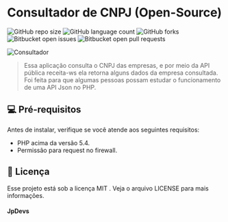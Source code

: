 # Consultador de CNPJ (Open-Source)

![GitHub repo size](https://img.shields.io/github/repo-size/JpDevs/Consulta-CNPJ?style=for-the-badge)
![GitHub language count](https://img.shields.io/github/languages/count/JpDevs/Consulta-CNPJ?style=for-the-badge)
![GitHub forks](https://img.shields.io/github/forks/JpDevs/Consulta-CNPJ?style=for-the-badge)
![Bitbucket open issues](https://img.shields.io/bitbucket/issues/JpDevs/Consulta-CNPJ?style=for-the-badge)
![Bitbucket open pull requests](https://img.shields.io/bitbucket/pr-raw/JpDevs/Consulta-CNPJ?style=for-the-badge)

<img src="https://i.imgur.com/72KzZ4L.png" alt="Consultador">

> Essa aplicação consulta o CNPJ das empresas, e por meio da API pública receita-ws ela retorna alguns dados da empresa consultada. Foi feita para que algumas pessoas possam estudar o funcionamento de uma API Json no PHP.


## 💻 Pré-requisitos

Antes de instalar, verifique se você atende aos seguintes requisitos:
* PHP acima da versão 5.4.
* Permissão para request no firewall.



## 📝 Licença

Esse projeto está sob a licença MIT . Veja o arquivo LICENSE para mais informações.

#### JpDevs
